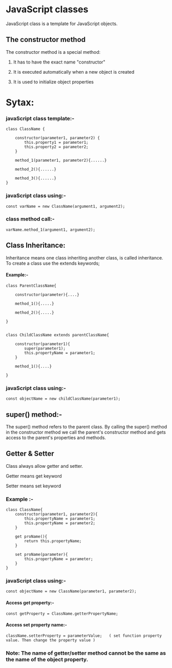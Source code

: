 # JavaScript classes

JavaScript class is a template for JavaScript objects.

## The constructor method
The constructor method is a special method:

1. It has to have the exact name "constructor"

2. It is executed automatically when a new object is created

3. It is used to initialize object properties

# Sytax:

### javaScript class template:-

    class ClassName {

        constructor(parameter1, parameter2) {
            this.property1 = parameter1;
            this.property2 = parameter2;
        }

        method_1(parameter1, parameter2){......}

        method_2(){......}

        method_3(){......}
    }


### javaScript class using:-

    const varName = new ClassName(argument1, argument2);

### class method call:-

    varName.method_1(argument1, argument2);

## Class Inheritance:

Inheritance means one class inheriting another class, is called inheritance. To create a class use the   extends keywords;

#### Example:-

    class ParentClassName{

        constructor(parameter){....}

        method_1(){.....}

        method_2(){.....}

    }


    class ChildClassName extends parentClassName{

        constructor(parameter1){
            super(parameter1);
            this.propertyName = parameter1; 
        }

        method_1(){....}

    }

### javaScript class using:-

    const objectName = new childClassName(parameter1);


## super() method:-
The super() method refers to the parent class. By calling the super() method in the constructor method we call the parent's constructor method and gets access to the parent's properties and methods.



## Getter & Setter 

Class always allow getter and setter. 

Getter means  get keyword

Setter means set keyword


### Example :-

    class ClassName{
        constructor(parameter1, parameter2){
            this.propertyName = parameter1;
            this.propertyName = parameter2;
        }

        get proName(){
            return this.propertyName;
        }

        set proName(parameter){
            this.propertyName = parameter; 
        }
    }


### javaScript class using:-

    const objectName = new ClassName(parameter1, parameter2);

#### Access get property:-

    const getProperty = ClassName.getterPropertyName;

#### Access set property name:-

    className.setterProperty = parameterValue;   ( set function property value. Then change the property value )

### Note: The name of getter/setter method cannot be the same as the name of the object property.  








